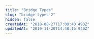 ```yaml
---
title: "Bridge Types"
slug: "bridge-types-2"
hidden: false
createdAt: "2018-08-27T17:09:40.493Z"
updatedAt: "2019-11-20T14:48:16.940Z"
---
```

